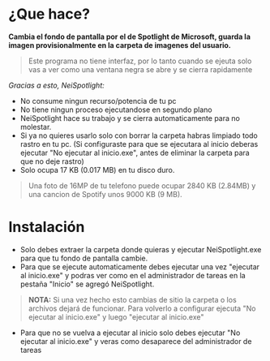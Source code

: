 # ¿Que hace?
**Cambia el fondo de pantalla por el de Spotlight de Microsoft, guarda la imagen provisionalmente en la carpeta de imagenes del usuario.**

> Este programa no tiene interfaz, por lo tanto cuando se ejeuta solo vas a ver como una ventana negra se abre y se cierra rapidamente




*Gracias a esto, NeiSpotlight:*

- No consume ningun recurso/potencia de tu pc
- No tiene ningun proceso ejecutandose en segundo plano
- NeiSpotlight hace su trabajo y se cierra automaticamente para no molestar.
- Si ya no quieres usarlo solo con borrar la carpeta habras limpiado todo rastro en tu pc. (Si configuraste para que se ejecutara al inicio deberas ejecutar "No ejecutar al inicio.exe", antes de eliminar la carpeta para que no deje rastro)
- Solo ocupa 17 KB (0.017 MB) en tu disco duro.
> Una foto de 16MP de tu telefono puede ocupar 2840 KB (2.84MB) y una cancion de Spotify unos 9000 KB (9 MB).




# Instalación

- Solo debes extraer la carpeta donde quieras y ejecutar NeiSpotlight.exe para que tu fondo de pantalla cambie.
- Para que se ejecute automaticamente debes ejecutar una vez "ejecutar al inicio.exe" y podras ver como en el administrador de tareas en la pestaña "Inicio" se agregó NeiSpotlight.
 > **NOTA:** Si una vez hecho esto cambias de sitio la carpeta o los archivos dejará de funcionar. 
  Para volverlo a configurar ejecuta "No ejecutar al inicio.exe" y luego "ejecutar al inicio.exe"
  
- Para que no se vuelva a ejecutar al inicio solo debes ejecutar "No ejecutar al inicio.exe" y veras como desaparece del administrador de tareas
